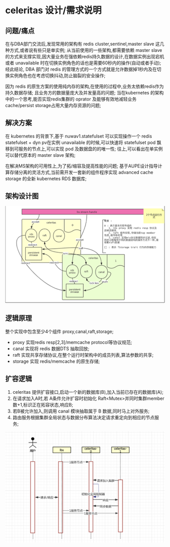 # celeritas 设计/需求说明

问题/痛点
--
在与DBA部门交流后,发现常用的架构有 redis cluster,sentinel,master slave 这几种方式,或者说有些只是单实例; 从当前使用的一些架构,都需要依赖 master slave 的方式来支撑实现,因大量业务在强依赖redis持久数据的设计,在数据实例出现宕机或者 unavailable 时在切换实例角色的话也是需要60秒内的操作(自动或者手动); 经此结论, DBA 部门对 redis 的管理方式的一个方式就是允许数据掉1秒内及在切换实例角色也在考虑切换抖动,防止脑裂的安全操作;

因为 redis 的原生方案的使用纯内存的架构,在使用的过程中,业务太依赖redis作为持久数据存储; 且业务方的数据量庞大及并发量高的问题; 当在kubernetes 的架构中的一个思考,能否实现redis集群的 oprator 及能够有效地减轻业务cache/persist storage占用大量内存资源的问题;

解决方案
--
在 kubernetes 的背景下,基于 nuwav1.statefulset 可以实现操作一个 redis statefulset + dyn pv在实例 unavailable 的时候,可以快速将 statefulset pod 飘移到可服务的节点上,可以实现 pod 及数据盘的的唯一性; 往上,可以看出在单实例可以替代原本的 master slave 架构; 

在解决MS架构的可用性上,为了拓/缩容及提高性能的问题; 基于AUPE设计指导计算存储分离的灵活方式,当前需开发一套新的组件程序实现 advanced cache storage 的全新 kubernetes RDS 数据库;


架构设计图
--
![架构_1 ](./n_p_1.png)

逻辑原理
--
整个实现中包含至少4个组件 proxy,canal,raft,storage;
  * proxy 实现redis resp[2,3]/memcache protocol等协议规范;
  * canal 实现将 redis 数据DTS 抽取回放;
  * raft 实现共享存储协议,在整个运行时架构中的成员列表,算法参数的共享;
  * storage 实现 redis/memcache 的原生存储; 
 

 扩容逻辑
--
1. celeritas 提供扩容接口,启动一个新的数据库(B),加入当前已存在的数据库(A); 
2. 在请求加入A时,若 A条件允许扩容时初始化 Raft<Mutex<kv>>并同时集群member数+1,标识正在拓容状态,响应B;
3. 若B被允许加入,则调用 canal 模块抽取属于 B 数据,同时马上对外服务;
4. 路由服务根据集群全局状态与数据分布算法决定请求重定向到相应的节点服务;


![拓容](./ext_0.png)


